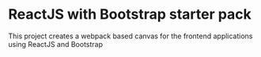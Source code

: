 # ReactJS with Bootstrap starter pack

This project creates a webpack based canvas for the frontend applications using ReactJS and Bootstrap

